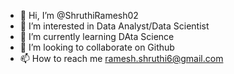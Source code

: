 - 👋 Hi, I’m @ShruthiRamesh02
- 👀 I’m interested in Data Analyst/Data Scientist
- 🌱 I’m currently learning DAta Science
- 💞️ I’m looking to collaborate on Github
- 📫 How to reach me ramesh.shruthi6@gmail.com

<!---
ShruthiRamesh02/ShruthiRamesh02 is a ✨ special ✨ repository because its `README.md` (this file) appears on your GitHub profile.
You can click the Preview link to take a look at your changes.
--->
